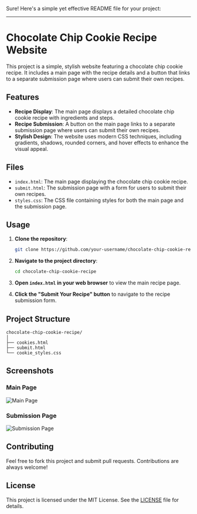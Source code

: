 Sure! Here's a simple yet effective README file for your project:

---

# Chocolate Chip Cookie Recipe Website

This project is a simple, stylish website featuring a chocolate chip cookie recipe. It includes a main page with the recipe details and a button that links to a separate submission page where users can submit their own recipes.

## Features

- **Recipe Display**: The main page displays a detailed chocolate chip cookie recipe with ingredients and steps.
- **Recipe Submission**: A button on the main page links to a separate submission page where users can submit their own recipes.
- **Stylish Design**: The website uses modern CSS techniques, including gradients, shadows, rounded corners, and hover effects to enhance the visual appeal.

## Files

- `index.html`: The main page displaying the chocolate chip cookie recipe.
- `submit.html`: The submission page with a form for users to submit their own recipes.
- `styles.css`: The CSS file containing styles for both the main page and the submission page.

## Usage

1. **Clone the repository**:
   ```sh
   git clone https://github.com/your-username/chocolate-chip-cookie-recipe.git
   ```

2. **Navigate to the project directory**:
   ```sh
   cd chocolate-chip-cookie-recipe
   ```

3. **Open `index.html` in your web browser** to view the main recipe page.

4. **Click the "Submit Your Recipe" button** to navigate to the recipe submission form.

## Project Structure

```plaintext
chocolate-chip-cookie-recipe/
│
├── cookies.html
├── submit.html
└── cookie_styles.css
```

## Screenshots

### Main Page
![Main Page](path/to/screenshot-main-page.png)

### Submission Page
![Submission Page](path/to/screenshot-submission-page.png)

## Contributing

Feel free to fork this project and submit pull requests. Contributions are always welcome!

## License

This project is licensed under the MIT License. See the [LICENSE](LICENSE) file for details.
